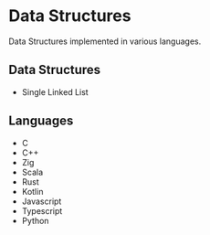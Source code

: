 # Data Structures

Data Structures implemented in various languages.

## Data Structures

* Single Linked List

## Languages

* C
* C++
* Zig
* Scala
* Rust
* Kotlin
* Javascript
* Typescript
* Python